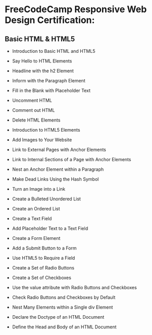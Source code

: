 # **FreeCodeCamp Responsive Web Design Certification:**

## **Basic HTML & HTML5**

- Introduction to Basic HTML and HTML5


- Say Hello to HTML Elements


- Headline with the h2 Element


- Inform with the Paragraph Element


- Fill in the Blank with Placeholder Text


- Uncomment HTML


- Comment out HTML


- Delete HTML Elements


- Introduction to HTML5 Elements


- Add Images to Your Website


- Link to External Pages with Anchor Elements


- Link to Internal Sections of a Page with Anchor Elements


- Nest an Anchor Element within a Paragraph


- Make Dead Links Using the Hash Symbol


- Turn an Image into a Link


- Create a Bulleted Unordered List


- Create an Ordered List


- Create a Text Field


- Add Placeholder Text to a Text Field


- Create a Form Element


- Add a Submit Button to a Form


- Use HTML5 to Require a Field


- Create a Set of Radio Buttons


- Create a Set of Checkboxes


- Use the value attribute with Radio Buttons and Checkboxes


- Check Radio Buttons and Checkboxes by Default


- Nest Many Elements within a Single div Element


- Declare the Doctype of an HTML Document


- Define the Head and Body of an HTML Document
